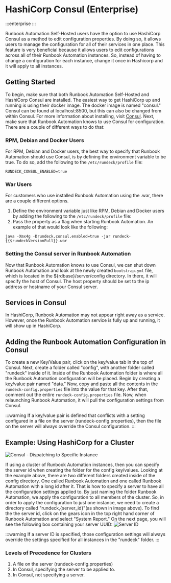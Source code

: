 # HashiCorp Consul (Enterprise)

:::enterprise
:::

Runbook Automation Self-Hosted users have the option to use HashiCorp Consul as a method to edit configuration properties. By doing so, it allows users to manage the configuration for all of their services in one place. This feature is very beneficial because it allows users to edit configurations across all of their Runbook Automation instances. So, instead of having to change a configuration for each instance, change it once in Hashicorp and it will apply to all instances.  

## Getting Started

To begin, make sure that both Runbook Automation Self-Hosted and HashiCorp Consul are installed. The easiest way to get HashiCorp up and running is using their docker image. The docker image is named "consul." Consul can be found at localhost:8500, but this can also be changed from within Consul. For more information about installing, visit [Consul](https://www.consul.io/docs/install).
Next, make sure that Runbook Automation knows to use Consul for configuration. There are a couple of different ways to do that:

### RPM, Debian and Docker Users

For RPM, Debian and Docker users, the best way to specify that Runbook Automation should use Consul, is by defining the environment variable to be true. To do so, add the following to the `/etc/rundeck/profile` file:
```
RUNDECK_CONSUL_ENABLED=true
```

### War Users

For customers who use installed Runbook Automation using the .war, there are a couple different options.
1. Define the environment variable just like RPM, Debian and Docker users by adding the following to the `/etc/rundeck/profile` file:
2. Pass the property as a flag when starting Runbook Automation. An example of that would look like the following:
```
java -Xmx4g -Drundeck.consul.enabled=true -jar rundeck-{{$rundeckVersionFull}}.war
```

### Setting the Consul server in Runbook Automation

Now that Runbook Automation knows to use Consul, we can shut down Runbook Automation and look at the newly created `bootstrap.yml` file, which is located in the ${rdbase}/server/config directory. In there, it will specify the host of Consul. The host property should be set to the ip address or hostname of your Consul server.

## Services in Consul

In HashiCorp, Runbook Automation may not appear right away as a service. However, once the Runbook Automation service is fully up and running, it will show up in HashiCorp.

## Adding the Runbook Automation Configuration in Consul

To create a new Key/Value pair, click on the key/value tab in the top of Consul. Next, create a folder called "config", with another folder called "rundeck" inside of it. Inside of the Runbook Automation folder is where all the Runbook Automation configuration will be placed. Begin by creating a key/value pair named "data." Now, copy and paste all the contents in the `rundeck-config.properties` file into the value for that key. After that, comment out the entire `rundeck-config.properties` file. Now, when relaunching Runbook Automation, it will pull the configuration settings from Consul.

:::warning
If a key/value pair is defined that conflicts with a setting configured in a file on the server (rundeck-config.properties), then the file on the server will always override the Consul configuration.
:::

## Example: Using HashiCorp for a Cluster

![Consul - Dispatching to Specific Instance](/assets/img/rundeck-server-id.png)

If using a cluster of Runbook Automation instances, then you can specify the server id when creating the folder for the config key/values. Looking at the example above, there are two different folders created inside of the config directory. One called Runbook Automation and one called Runbook Automation with a long id after it. That is how to specify a server to have all the configuration settings applied to. By just naming the folder Runbook Automation, we apply the configuration to all members of the cluster. So, in order to apply the configuration to just one instance, we need to create a directory called "rundeck,{server_id}"(as shown in image above). To find the the server id, click on the gears icon in the top right hand corner of Runbook Automation and select "System Report." On the next page, you will see the following box containing your server UUID:
![Server ID](/assets/img/server-id-location.png)

:::warning
If a server ID is specified, those configuration settings will always override the settings specified for all instances in the "rundeck" folder.
:::

### Levels of Precedence for Clusters
1. A file on the server (rundeck-config.properties)
2. In Consul, specifying the server to be applied to.
3. In Consul, not specifying a server.
